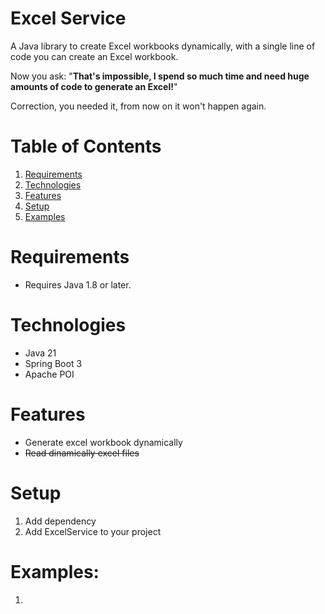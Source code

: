 # Excel Service

A Java library to create Excel workbooks dynamically, with a single line of code you can create an Excel workbook.

Now you ask: "**That's impossible, I spend so much time and need huge amounts of code to generate an Excel!**"

Correction, you needed it, from now on it won't happen again.

# Table of Contents
1. [Requirements](#requirements)
1. [Technologies](#technologies)
1. [Features](#features)
1. [Setup](#setup)
1. [Examples](#examples)

# Requirements
- Requires Java 1.8 or later.

# Technologies
- Java 21
- Spring Boot 3
- Apache POI

# Features
- Generate excel workbook dynamically
- ~~Read dinamically excel files~~

# Setup
1. Add dependency
2. Add ExcelService to your project

# Examples:
1. 

